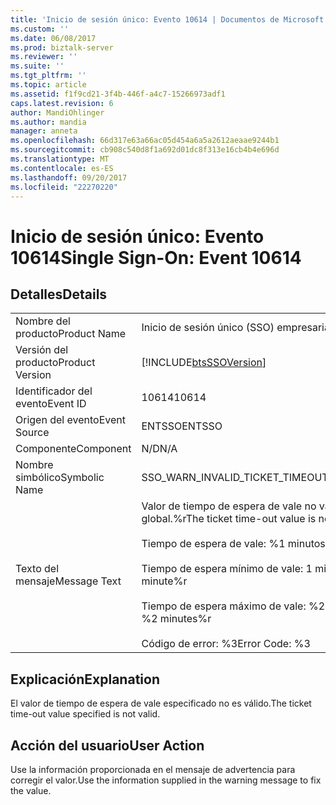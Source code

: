 ```yaml
---
title: 'Inicio de sesión único: Evento 10614 | Documentos de Microsoft'
ms.custom: ''
ms.date: 06/08/2017
ms.prod: biztalk-server
ms.reviewer: ''
ms.suite: ''
ms.tgt_pltfrm: ''
ms.topic: article
ms.assetid: f1f9cd21-3f4b-446f-a4c7-15266973adf1
caps.latest.revision: 6
author: MandiOhlinger
ms.author: mandia
manager: anneta
ms.openlocfilehash: 66d317e63a66ac05d454a6a5a2612aeaae9244b1
ms.sourcegitcommit: cb908c540d8f1a692d01dc8f313e16cb4b4e696d
ms.translationtype: MT
ms.contentlocale: es-ES
ms.lasthandoff: 09/20/2017
ms.locfileid: "22270220"
---
```

# <a name="single-sign-on-event-10614"></a><span data-ttu-id="13179-102">Inicio de sesión único: Evento 10614</span><span class="sxs-lookup"><span data-stu-id="13179-102">Single Sign-On: Event 10614</span></span>
## <a name="details"></a><span data-ttu-id="13179-103">Detalles</span><span class="sxs-lookup"><span data-stu-id="13179-103">Details</span></span>  
  
|||  
|-|-|  
|<span data-ttu-id="13179-104">Nombre del producto</span><span class="sxs-lookup"><span data-stu-id="13179-104">Product Name</span></span>|<span data-ttu-id="13179-105">Inicio de sesión único (SSO) empresarial</span><span class="sxs-lookup"><span data-stu-id="13179-105">Enterprise Single Sign-On</span></span>|  
|<span data-ttu-id="13179-106">Versión del producto</span><span class="sxs-lookup"><span data-stu-id="13179-106">Product Version</span></span>|[!INCLUDE[btsSSOVersion](../includes/btsssoversion-md.md)]|  
|<span data-ttu-id="13179-107">Identificador del evento</span><span class="sxs-lookup"><span data-stu-id="13179-107">Event ID</span></span>|<span data-ttu-id="13179-108">10614</span><span class="sxs-lookup"><span data-stu-id="13179-108">10614</span></span>|  
|<span data-ttu-id="13179-109">Origen del evento</span><span class="sxs-lookup"><span data-stu-id="13179-109">Event Source</span></span>|<span data-ttu-id="13179-110">ENTSSO</span><span class="sxs-lookup"><span data-stu-id="13179-110">ENTSSO</span></span>|  
|<span data-ttu-id="13179-111">Componente</span><span class="sxs-lookup"><span data-stu-id="13179-111">Component</span></span>|<span data-ttu-id="13179-112">N/D</span><span class="sxs-lookup"><span data-stu-id="13179-112">N/A</span></span>|  
|<span data-ttu-id="13179-113">Nombre simbólico</span><span class="sxs-lookup"><span data-stu-id="13179-113">Symbolic Name</span></span>|<span data-ttu-id="13179-114">SSO_WARN_INVALID_TICKET_TIMEOUT</span><span class="sxs-lookup"><span data-stu-id="13179-114">SSO_WARN_INVALID_TICKET_TIMEOUT</span></span>|  
|<span data-ttu-id="13179-115">Texto del mensaje</span><span class="sxs-lookup"><span data-stu-id="13179-115">Message Text</span></span>|<span data-ttu-id="13179-116">Valor de tiempo de espera de vale no válido para actualización de información global.%r</span><span class="sxs-lookup"><span data-stu-id="13179-116">The ticket time-out value is not valid for global info update.%r</span></span><br /><br /> <span data-ttu-id="13179-117">Tiempo de espera de vale: %1 minutos %r</span><span class="sxs-lookup"><span data-stu-id="13179-117">Ticket time-out: %1 minutes%r</span></span><br /><br /> <span data-ttu-id="13179-118">Tiempo de espera mínimo de vale: 1 minuto %r</span><span class="sxs-lookup"><span data-stu-id="13179-118">Minimum ticket time-out: 1 minute%r</span></span><br /><br /> <span data-ttu-id="13179-119">Tiempo de espera máximo de vale: %2 minutos %r</span><span class="sxs-lookup"><span data-stu-id="13179-119">Maximum ticket time-out: %2 minutes%r</span></span><br /><br /> <span data-ttu-id="13179-120">Código de error: %3</span><span class="sxs-lookup"><span data-stu-id="13179-120">Error Code: %3</span></span>|  
  
## <a name="explanation"></a><span data-ttu-id="13179-121">Explicación</span><span class="sxs-lookup"><span data-stu-id="13179-121">Explanation</span></span>  
 <span data-ttu-id="13179-122">El valor de tiempo de espera de vale especificado no es válido.</span><span class="sxs-lookup"><span data-stu-id="13179-122">The ticket time-out value specified is not valid.</span></span>  
  
## <a name="user-action"></a><span data-ttu-id="13179-123">Acción del usuario</span><span class="sxs-lookup"><span data-stu-id="13179-123">User Action</span></span>  
 <span data-ttu-id="13179-124">Use la información proporcionada en el mensaje de advertencia para corregir el valor.</span><span class="sxs-lookup"><span data-stu-id="13179-124">Use the information supplied in the warning message to fix the value.</span></span>
